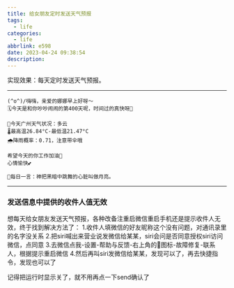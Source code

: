 ```yaml
---
title: 给女朋友定时发送天气预报
tags:
  - life
categories:
  - life
abbrlink: e598
date: 2023-04-24 09:38:54
description:
---
```






实现效果：每天定时发送天气预报。

-------


```
(^o^)/嗨嗨，亲爱的娜娜早上好呀～
🗓️今天是和你吵吵闹闹的第400天呢，时间过的真快呀🎉

🌈今天广州天气状况：多云
🌡️最高温26.84°C-最低温21.47°C
🌧️降雨概率：0.71，注意带伞哦

希望今天的你工作加油💪
心情愉快💕

📖每日一言：神把黑暗中跳舞的心脏叫做月亮。
```


---------

### 发送信息中提供的收件人值无效

想每天给女朋友发送天气预报，各种改备注重启微信重启手机还是提示收件人无效，终于找到解决方法了：
1.收件人填微信的好友昵称这个没有问题，对通讯录里的名字没关系
2.把siri喊出来营业说发微信给某某，siri会问是否同意授权siri访问微信，点同意
3.去微信点我-设置-帮助与反馈-右上角的🔧图标-故障修复-联系人，根据提示重启微信
4.然后再叫siri发微信给某某，发现可以了，再去快捷指令，发现也可以了

记得把运行时显示关了，就不用再点一下send确认了

<!--more-->







